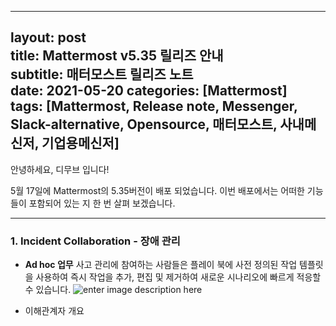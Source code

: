 
---
layout: post  
title: Mattermost v5.35 릴리즈 안내  
subtitle: 매터모스트 릴리즈 노트  
date: 2021-05-20
categories: [Mattermost]  
tags: [Mattermost, Release note, Messenger, Slack-alternative, Opensource, 매터모스트, 사내메신저, 기업용메신저]
---
안녕하세요, 디무브 입니다!

5월 17일에 Mattermost의 5.35버전이 배포 되었습니다. 이번 배포에서는 어떠한 기능들이 포함되어 있는 지 한 번 살펴 보겠습니다.

---

### 1. Incident Collaboration - 장애 관리 

 - **Ad hoc 업무**
 사고 관리에 참여하는 사람들은 플레이 북에 사전 정의된 작업 템플릿을 사용하여 즉시 작업을 추가, 편집 및 제거하여 새로운 시나리오에 빠르게 적응할 수 있습니다.
![enter image description here](https://mattermost.com/wp-content/uploads/2021/05/Ad-hoc-tasks-2.webp)

- 이해관계자 개요 
<!--stackedit_data:
eyJoaXN0b3J5IjpbLTE1MjA1MTEzMjJdfQ==
-->